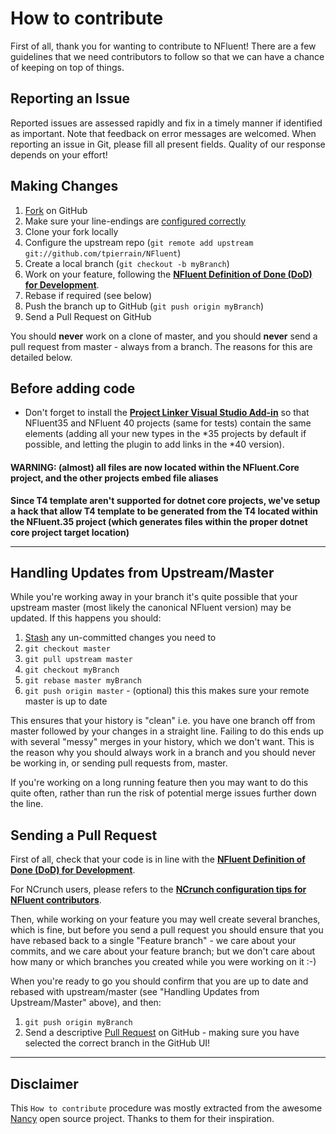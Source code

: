 How to contribute
=================

First of all, thank you for wanting to contribute to NFluent! 
There are a few guidelines that we need contributors to follow so that we can have a chance of keeping on top of things.


Reporting an Issue
------------------
Reported issues are assessed rapidly and fix in a timely manner if identified as important. Note that feedback on error messages are welcomed.
When reporting an issue in Git, please fill all present fields. Quality of our response depends on your effort!

Making Changes
--------------

1. [Fork](http://help.github.com/forking/) on GitHub
1. Make sure your line-endings are [configured correctly](https://github.com/NancyFx/Nancy/wiki/Make-sure-line-endings-doesn%27t-bite-you)
1. Clone your fork locally
1. Configure the upstream repo (`git remote add upstream git://github.com/tpierrain/NFluent`)
1. Create a local branch (`git checkout -b myBranch`)
1. Work on your feature, following the __[NFluent Definition of Done (DoD) for Development](./DevDoD.md)__.
1. Rebase if required (see below)
1. Push the branch up to GitHub (`git push origin myBranch`)
1. Send a Pull Request on GitHub

You should **never** work on a clone of master, and you should **never** send a pull request from master - always from a branch. The reasons for this are detailed below.

Before adding code
------------------
 - Don't forget to install the __[Project Linker Visual Studio Add-in](https://visualstudiogallery.msdn.microsoft.com/7c36d531-4464-479b-934b-bbe71e621528)__ so that NFluent35 and NFluent 40 projects (same for tests) contain the same elements (adding all your new types in the *35 projects by default if possible, and letting the plugin to add links in the *40 version).

#### WARNING: (almost) all files are now located within the NFluent.Core project, and the other projects embed file aliases

__Since T4 template aren't supported for dotnet core projects, we've setup a hack that allow T4 template to be generated from the T4 located within the NFluent.35 project (which generates files within the proper dotnet core project target location)__

---

Handling Updates from Upstream/Master
-------------------------------------

While you're working away in your branch it's quite possible that your upstream master (most likely the canonical NFluent version) may be updated. If this happens you should:

1. [Stash](http://progit.org/book/ch6-3.html) any un-committed changes you need to
1. `git checkout master`
1. `git pull upstream master`
1. `git checkout myBranch`
1. `git rebase master myBranch`
1. `git push origin master` - (optional) this this makes sure your remote master is up to date

This ensures that your history is "clean" i.e. you have one branch off from master followed by your changes in a straight line. Failing to do this ends up with several "messy" merges in your history, which we don't want. This is the reason why you should always work in a branch and you should never be working in, or sending pull requests from, master.

If you're working on a long running feature then you may want to do this quite often, rather than run the risk of potential merge issues further down the line.

Sending a Pull Request
----------------------

First of all, check that your code is in line with the __[NFluent Definition of Done (DoD) for Development](./DevDoD.md)__.

For NCrunch users, please refers to the __[NCrunch configuration tips for NFluent contributors](./ForNCrunchUsers.md)__.

Then, while working on your feature you may well create several branches, which is fine, but before you send a pull request you should ensure that you have rebased back to a single "Feature branch" - we care about your commits, and we care about your feature branch; but we don't care about how many or which branches you created while you were working on it :-)

When you're ready to go you should confirm that you are up to date and rebased with upstream/master (see "Handling Updates from Upstream/Master" above), and then:

1. `git push origin myBranch`
1. Send a descriptive [Pull Request](http://help.github.com/pull-requests/) on GitHub - making sure you have selected the correct branch in the GitHub UI!

- - - 

Disclaimer
----------
This `How to contribute` procedure was mostly extracted from the awesome [Nancy](https://github.com/NancyFx/Nancy) open source project.
Thanks to them for their inspiration.
